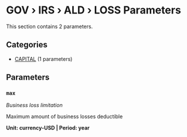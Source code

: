 # GOV › IRS › ALD › LOSS Parameters

This section contains 2 parameters.

## Categories

- [CAPITAL](capital/index.md) (1 parameters)

## Parameters

### `max`
*Business loss limitation*

Maximum amount of business losses deductible

**Unit: currency-USD | Period: year**

